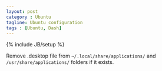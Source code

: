 ```yaml
---
layout: post
category : Ubuntu
tagline: Ubuntu configuration
tags : [Ubuntu, Dash]
---
```

{% include JB/setup %}

Remove .desktop file from `~/.local/share/applications/` and `/usr/share/applications/` folders if it exists.
